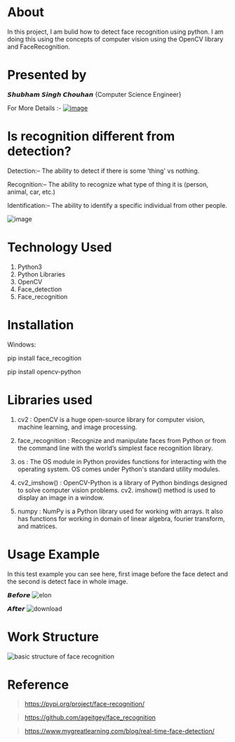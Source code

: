 # About
In this project, I am bulid how to detect face recognition using python. I am doing this using the concepts of computer vision using the OpenCV library and FaceRecognition.

# Presented by

𝙎𝙝𝙪𝙗𝙝𝙖𝙢 𝙎𝙞𝙣𝙜𝙝 𝘾𝙝𝙤𝙪𝙝𝙖𝙣
{Computer Science Engineer}

For More Details :- <a href="https://www.linkedin.com/in/shubham-singh-chouhan-05a68319a/">![image](https://user-images.githubusercontent.com/64628073/131237677-bb3634fa-6641-4c69-9518-09529b1818d6.png)</a>

# Is recognition different from detection?

Detection:– 
The ability to detect if there is some 'thing' vs nothing. 

Recognition:– 
The ability to recognize what type of thing it is (person, animal, car, etc.) 

Identification:– 
The ability to identify a specific individual from other people.


![image](https://user-images.githubusercontent.com/64628073/131237413-aa72868c-88c5-4dd9-83c6-0805719c4b2b.png)


# Technology Used

1. Python3
2. Python Libraries
3. OpenCV
4. Face_detection
5. Face_recognition

# Installation

Windows:

  pip install face_recogition
	
  pip install opencv-python
  
  
# Libraries used

1. cv2 : OpenCV is a huge open-source library for computer vision, machine learning, and image processing.
 
2. face_recognition : Recognize and manipulate faces from Python or from the command line with the world’s simplest face recognition library.

3. os : The OS module in Python provides functions for interacting with the operating system. OS comes under Python's standard utility modules. 
  
4. cv2_imshow() : OpenCV-Python is a library of Python bindings designed to solve computer vision problems. cv2. imshow() method is used to display an image in a window.

5. numpy : NumPy is a Python library used for working with arrays. It also has functions for working in domain of linear algebra, fourier transform, and matrices.


# Usage Example

In this test example you can see here, first image before the face detect and the second is detect face in whole image.

𝘽𝙚𝙛𝙤𝙧𝙚
![elon](https://user-images.githubusercontent.com/64628073/131212911-7a03d267-39c1-40c5-9d4b-6d17a540078b.jpg)

𝘼𝙛𝙩𝙚𝙧
![download](https://user-images.githubusercontent.com/64628073/131212926-64fcfa41-a57a-4efb-84ae-b5530ab86620.png)

# Work Structure

![basic structure of face recognition](https://user-images.githubusercontent.com/64628073/131213116-23aa99a6-44d9-42a4-8bfe-6c4afac724d3.png)

# Reference

> https://pypi.org/project/face-recognition/

> https://github.com/ageitgey/face_recognition

> https://www.mygreatlearning.com/blog/real-time-face-detection/

